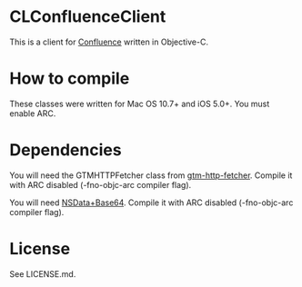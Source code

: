 # CLConfluenceClient

This is a client for [Confluence](http://www.atlassian.com/software/confluence) written in Objective-C.

# How to compile

These classes were written for Mac OS 10.7+ and iOS 5.0+. You must enable ARC.

# Dependencies

You will need the GTMHTTPFetcher class from [gtm-http-fetcher](http://code.google.com/p/gtm-http-fetcher/).
Compile it with ARC disabled (-fno-objc-arc compiler flag).

You will need [NSData+Base64](http://projectswithlove.com/projects/NSData_Base64.zip). Compile it with ARC disabled (-fno-objc-arc compiler flag).

# License

See LICENSE.md.
